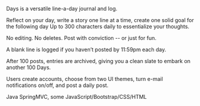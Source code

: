 Days is a versatile line-a-day journal and log.  

Reflect on your day, write a story one line at a time, create one solid goal for the following day 
Up to 300 characters daily to essentialize your thoughts.

No editing.  No deletes.  Post with conviction -- or just for fun.  

A blank line is logged if you haven’t posted by 11:59pm each day.  

After 100 posts, entries are archived, giving you a clean slate to embark on another 100 Days.

Users create accounts, choose from two UI themes, turn e-mail notifications on/off, and post a daily post.

Java SpringMVC, some JavaScript/Bootstrap/CSS/HTML
